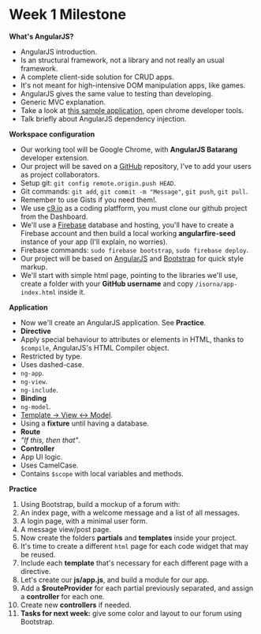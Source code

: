 Week 1 Milestone
===================

__What's AngularJS?__

* AngularJS introduction.
 * Is an structural framework, not a library and not really an usual framework.
 * A complete client-side solution for CRUD apps.
 * It's not meant for high-intensive DOM manipulation apps, like games.
 * AngularJS gives the same value to testing than developing.
* Generic MVC explanation.
* Take a look at [this sample application](fictizia-angularjs.firebaseapp.com/), open chrome developer tools.
* Talk briefly about AngularJS dependency injection.

__Workspace configuration__

* Our working tool will be Google Chrome, with __AngularJS Batarang__ developer extension.
* Our project will be saved on a [GitHub](http://github.com/) repository, I've to add your users as project collaborators.
 * Setup git: `git config remote.origin.push HEAD`.
 * Git commands: `git add`, `git commit -m "Message"`, `git push`, `git pull`.
 * Remember to use Gists if you need them!.
* We use [c9.io](http://c9.io/) as a coding platfform, you must clone our github project from the Dashboard.
* We'll use a [Firebase](http://firebase.com/) database and hosting, you'll have to create a Firebase account and then build a local working __angularfire-seed__ instance of your app (I'll explain, no worries).
 * Firebase commands: `sudo firebase bootstrap`, `sudo firebase deploy`.
* Our project will be based on [AngularJS](https://angularjs.org/) and [Bootstrap](http://getbootstrap.com/) for quick style markup.
* We'll start with simple html page, pointing to the libraries we'll use, create a folder with your __GitHub username__ and copy `/isorna/app-index.html` inside it.

__Application__

* Now we'll create an AngularJS application. See __Practice__.
* __Directive__
 * Apply special behaviour to attributes or elements in HTML, thanks to `$compile`, AngularJS's HTML Compiler object.
 * Restricted by type.
 * Uses dashed-case.
 * `ng-app`.
 * `ng-view`. 
 * `ng-include`.
* __Binding__
 * `ng-model`.
 * [Template -> View <-> Model](https://docs.angularjs.org/guide/databinding).
 * Using a __fixture__ until having a database.
* __Route__
 * _"If this, then that"_.
* __Controller__
 * App UI logic.
 * Uses CamelCase.
 * Contains `$scope` with local variables and methods.

__Practice__

1. Using Bootstrap, build a mockup of a forum with:
 1. An index page, with a welcome message and a list of all messages.
 1. A login page, with a minimal user form.
 1. A message view/post page.
2. Now create the folders __partials__ and __templates__ inside your project.
 2. It's time to create a different `html` page for each code widget that may be reused.
 2. Include each __template__ that's necessary for each different page with a directive.
3. Let's create our __js/app.js__, and build a module for our app.
 3. Add a __$routeProvider__ for each partial previously separated, and assign a __controller__ for each one.
 3. Create new __controllers__ if needed.
4. __Tasks for next week:__ give some color and layout to our forum using Bootstrap.
